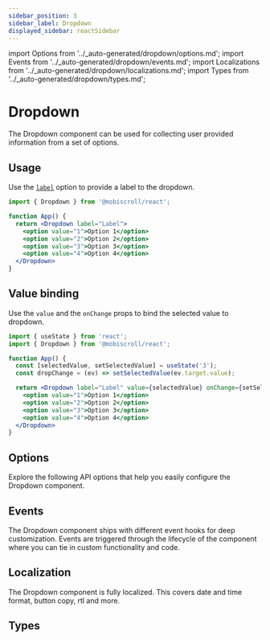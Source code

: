```yaml
---
sidebar_position: 3
sidebar_label: Dropdown
displayed_sidebar: reactSidebar
---
```


import Options from '../\_auto-generated/dropdown/options.md';
import Events from '../\_auto-generated/dropdown/events.md';
import Localizations from '../\_auto-generated/dropdown/localizations.md';
import Types from '../\_auto-generated/dropdown/types.md';

# Dropdown

The Dropdown component can be used for collecting user provided information from a set of options.

## Usage

Use the [`label`](#opt-label) option to provide a label to the dropdown.

```jsx
import { Dropdown } from '@mobiscroll/react';

function App() {
  return <Dropdown label="Label">
    <option value="1">Option 1</option>
    <option value="2">Option 2</option>
    <option value="3">Option 3</option>
    <option value="4">Option 4</option>
  </Dropdown>
}
```

## Value binding

Use the `value` and the `onChange` props to bind the selected value to dropdown.

```jsx
import { useState } from 'react';
import { Dropdown } from '@mobiscroll/react';

function App() {
  const [selectedValue, setSelectedValue] = useState('3');
  const dropChange = (ev) => setSelectedValue(ev.target.value);

  return <Dropdown label="Label" value={selectedValue} onChange={setSelectedValue}>
    <option value="1">Option 1</option>
    <option value="2">Option 2</option>
    <option value="3">Option 3</option>
    <option value="4">Option 4</option>
  </Dropdown>
}
```

<div className="option-list">

## Options
Explore the following API options that help you easily configure the Dropdown component.

<Options />

## Events
The Dropdown component ships with different event hooks for deep customization. Events are triggered through the lifecycle of the component where you can tie in custom functionality and code.

<Events />

## Localization
The Dropdown component is fully localized. This covers date and time format, button copy, rtl and more.

<Localizations />

## Types

<Types />

</div>
